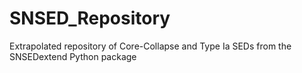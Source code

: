# SNSED_Repository
Extrapolated repository of Core-Collapse and Type Ia SEDs from the SNSEDextend Python package
